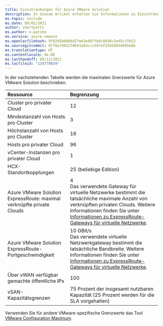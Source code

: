 ```yaml
---
title: Einschränkungen für Azure VMware Solution
description: In diesem Artikel erhalten Sie Informationen zu Einschränkungen für Azure VMware Solution.
ms.topic: include
ms.date: 09/02/2021
author: shortpatti
ms.author: v-patsho
ms.service: azure-vmware
ms.openlocfilehash: 9f82d5b60b6d27e63ed87fb9c8936c2e45c37b53
ms.sourcegitcommit: 0770a7d91278043a83ccc597af25934854605e8b
ms.translationtype: HT
ms.contentlocale: de-DE
ms.lasthandoff: 09/13/2021
ms.locfileid: "124778839"
---
```

<!-- Used in /azure/azure-resource-manager/management/azure-subscription-service-limits.md and concepts-networking.md -->

In der nachstehenden Tabelle werden die maximalen Grenzwerte für Azure VMware Solution beschrieben.

| **Ressource** | **Begrenzung** |
| :-- | :-- |
| Cluster pro privater Cloud | 12 |
| Mindestanzahl von Hosts pro Cluster | 3 |
| Höchstanzahl von Hosts pro Cluster | 16 |
| Hosts pro privater Cloud | 96 |
| vCenter-Instanzen pro privater Cloud | 1  |
| HCX-Standortkopplungen | 25 (beliebige Edition) |
| Azure VMware Solution ExpressRoute: maximal verknüpfte private Clouds | 4<br />Das verwendete Gateway für virtuelle Netzwerke bestimmt die tatsächliche maximale Anzahl von verknüpften privaten Clouds.  Weitere Informationen finden Sie unter [Informationen zu ExpressRoute-Gateways für virtuelle Netzwerke](../../expressroute/expressroute-about-virtual-network-gateways.md). | 
| Azure VMware Solution ExpressRoute-Portgeschwindigkeit | 10 GBit/s<br />Das verwendete virtuelle Netzwerkgateway bestimmt die tatsächliche Bandbreite. Weitere Informationen finden Sie unter [Informationen zu ExpressRoute-Gateways für virtuelle Netzwerke](../../expressroute/expressroute-about-virtual-network-gateways.md). | 
| Über vWAN verfügbar gemachte öffentliche IPs | 100 |
| vSAN-Kapazitätsgrenzen | 75 Prozent der insgesamt nutzbaren Kapazität (25 Prozent werden für die SLA vorgehalten)  |

Verwenden Sie für andere VMware-spezifische Grenzwerte das Tool [VMware Configuration Maximum](https://configmax.vmware.com/).

